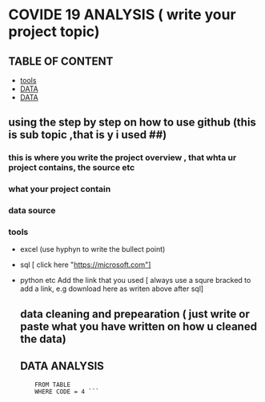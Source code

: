# COVIDE 19 ANALYSIS ( write your project topic)
## TABLE OF CONTENT
- [tools](#tools)
- [DATA](#DATA)
- [DATA](#DATA)

## using the step by step on how to use github (this is sub topic ,that is y i used ##)

### this is where you write the project overview , that whta ur project contains, the source etc

 ### what your project contain

 ### data source

 ### tools
 - excel (use hyphyn to write the bullect point)
 - sql [ click here "https://microsoft.com"]
 - python etc
   Add the link that you used [ always use a squre bracked to add a link, e.g download here as writen above after sql]

   ## data cleaning and prepearation ( just write or paste what you have written on how u cleaned the data)

   ## DATA ANALYSIS
   
   ``` SELECT *
       FROM TABLE
       WHERE CODE = 4 ```

